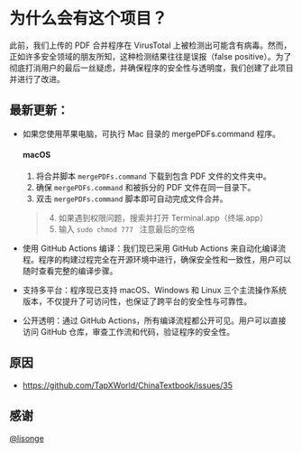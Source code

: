 # 为什么会有这个项目？
此前，我们上传的 PDF 合并程序在 VirusTotal 上被检测出可能含有病毒。然而，正如许多安全领域的朋友所知，这种检测结果往往是误报（false positive）。为了彻底打消用户的最后一丝疑虑，并确保程序的安全性与透明度，我们创建了此项目并进行了改进。

## 最新更新：
* 如果您使用苹果电脑，可执行 Mac 目录的 mergePDFs.command 程序。

    #### macOS
    1. 将合并脚本 `mergePDFs.command` 下载到包含 PDF 文件的文件夹中。
    2. 确保 `mergePDFs.command` 和被拆分的 PDF 文件在同一目录下。
    3. 双击 `mergePDFs.command` 脚本即可自动完成文件合并。
    > 4. 如果遇到权限问题，搜索并打开 Terminal.app（终端.app）
    > 5. 输入 `sudo chmod 777 ` 注意最后的空格


* 使用 GitHub Actions 编译：我们现已采用 GitHub Actions 来自动化编译流程。程序的构建过程完全在开源环境中进行，确保安全性和一致性，用户可以随时查看完整的编译步骤。
* 支持多平台：程序现已支持 macOS、Windows 和 Linux 三个主流操作系统版本，不仅提升了可访问性，也保证了跨平台的安全性与可靠性。
* 公开透明：通过 GitHub Actions，所有编译流程都公开可见。用户可以直接访问 GitHub 仓库，审查工作流和代码，验证程序的安全性。

## 原因
* https://github.com/TapXWorld/ChinaTextbook/issues/35

## 感谢
[ @lisonge](https://github.com/lisonge/)
